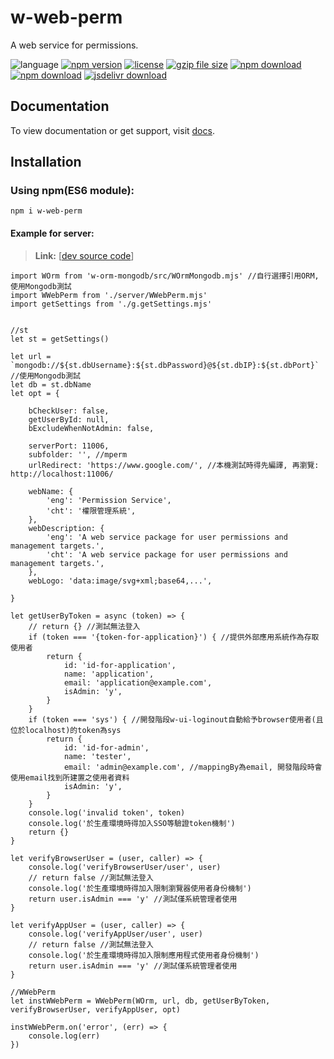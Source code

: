 # w-web-perm
A web service for permissions.

![language](https://img.shields.io/badge/language-JavaScript-orange.svg) 
[![npm version](http://img.shields.io/npm/v/w-web-perm.svg?style=flat)](https://npmjs.org/package/w-web-perm) 
[![license](https://img.shields.io/npm/l/w-web-perm.svg?style=flat)](https://npmjs.org/package/w-web-perm) 
[![gzip file size](http://img.badgesize.io/yuda-lyu/w-web-perm/master/dist/w-web-perm-server.umd.js.svg?compression=gzip)](https://github.com/yuda-lyu/w-web-perm)
[![npm download](https://img.shields.io/npm/dt/w-web-perm.svg)](https://npmjs.org/package/w-web-perm) 
[![npm download](https://img.shields.io/npm/dm/w-web-perm.svg)](https://npmjs.org/package/w-web-perm) 
[![jsdelivr download](https://img.shields.io/jsdelivr/npm/hm/w-web-perm.svg)](https://www.jsdelivr.com/package/npm/w-web-perm)

## Documentation
To view documentation or get support, visit [docs](https://yuda-lyu.github.io/w-web-perm/WWebPerm.html).

## Installation
### Using npm(ES6 module):
```alias
npm i w-web-perm
```

#### Example for server:
> **Link:** [[dev source code](https://github.com/yuda-lyu/w-web-perm/blob/master/srv.mjs)]
```alias
import WOrm from 'w-orm-mongodb/src/WOrmMongodb.mjs' //自行選擇引用ORM, 使用Mongodb測試
import WWebPerm from './server/WWebPerm.mjs'
import getSettings from './g.getSettings.mjs'


//st
let st = getSettings()

let url = `mongodb://${st.dbUsername}:${st.dbPassword}@${st.dbIP}:${st.dbPort}` //使用Mongodb測試
let db = st.dbName
let opt = {

    bCheckUser: false,
    getUserById: null,
    bExcludeWhenNotAdmin: false,

    serverPort: 11006,
    subfolder: '', //mperm
    urlRedirect: 'https://www.google.com/', //本機測試時得先編譯, 再瀏覽: http://localhost:11006/

    webName: {
        'eng': 'Permission Service',
        'cht': '權限管理系統',
    },
    webDescription: {
        'eng': 'A web service package for user permissions and management targets.',
        'cht': 'A web service package for user permissions and management targets.',
    },
    webLogo: 'data:image/svg+xml;base64,...',

}

let getUserByToken = async (token) => {
    // return {} //測試無法登入
    if (token === '{token-for-application}') { //提供外部應用系統作為存取使用者
        return {
            id: 'id-for-application',
            name: 'application',
            email: 'application@example.com',
            isAdmin: 'y',
        }
    }
    if (token === 'sys') { //開發階段w-ui-loginout自動給予browser使用者(且位於localhost)的token為sys
        return {
            id: 'id-for-admin',
            name: 'tester',
            email: 'admin@example.com', //mappingBy為email, 開發階段時會使用email找到所建置之使用者資料
            isAdmin: 'y',
        }
    }
    console.log('invalid token', token)
    console.log('於生產環境時得加入SSO等驗證token機制')
    return {}
}

let verifyBrowserUser = (user, caller) => {
    console.log('verifyBrowserUser/user', user)
    // return false //測試無法登入
    console.log('於生產環境時得加入限制瀏覽器使用者身份機制')
    return user.isAdmin === 'y' //測試僅系統管理者使用
}

let verifyAppUser = (user, caller) => {
    console.log('verifyAppUser/user', user)
    // return false //測試無法登入
    console.log('於生產環境時得加入限制應用程式使用者身份機制')
    return user.isAdmin === 'y' //測試僅系統管理者使用
}

//WWebPerm
let instWWebPerm = WWebPerm(WOrm, url, db, getUserByToken, verifyBrowserUser, verifyAppUser, opt)

instWWebPerm.on('error', (err) => {
    console.log(err)
})
```
